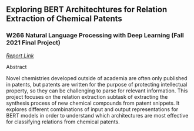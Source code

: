 ## Exploring BERT Architechtures for Relation Extraction of Chemical Patents

### W266 Natural Language Processing with Deep Learning (Fall 2021 Final Project)

*[Report Link](https://github.com/LimaEchoAlpha/w266_chemical_patent_project/blob/3d8bdac440993e3237c71e7b4852ec75805f4d03/w266_final_project_report.pdf)*

Abstract

Novel chemistries developed outside of academia are often only published in patents, but patents are written for the purpose of protecting intellectual property, so they can be challenging to parse for relevant information.  This project focuses on the relation extraction subtask of extracting the synthesis process of new chemical compounds from patent snippets.  It explores different combinations of input and output representations for BERT models in order to understand which architectures are most effective for classifying relations from chemical patents.  
